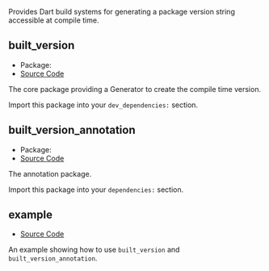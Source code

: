 Provides Dart build systems for generating a package version string accessible at compile time.

## built_version

- Package: 
- [Source Code](built_version)

The core package providing a Generator to create the compile time version.

Import this package into your `dev_dependencies:` section.

## built_version_annotation

- Package:
- [Source Code](built_version_annotation)

The annotation package.

Import this package into your `dependencies:` section.

## example

- [Source Code](example)

An example showing how to use `built_version` and `built_version_annotation`.